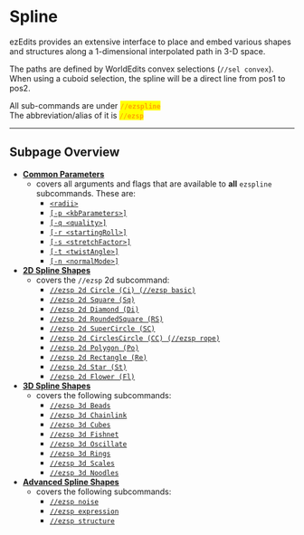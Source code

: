 # Spline

ezEdits provides an extensive interface to place and embed various shapes and structures along a 1-dimensional interpolated path in 3-D space.

The paths are defined by WorldEdits convex selections (`//sel convex`). When using a cuboid selection, the spline will be a direct line from pos1 to pos2.

All sub-commands are under <mark style="color:orange;">**`//ezspline`**</mark>\
The abbreviation/alias of it is <mark style="color:orange;">**`//ezsp`**</mark>

***

## Subpage Overview

* [**Common Parameters**](common-parameters.md)
  * covers all arguments and flags that are available to **all** `ezspline` subcommands. These are:
    * [`<radii>`](common-parameters.md#radius-progression-less-than-radii-greater-than)
    * [`[-p <kbParameters>]`](common-parameters.md#kochanek-bartel-parameters-p-less-than-kbparameters-greater-than)
    * [`[-q <quality>]`](common-parameters.md#quality-q-less-than-quality-greater-than)
    * [`[-r <startingRoll>]`](common-parameters.md#initial-roll-r-less-than-startingroll-greater-than)
    * [`[-s <stretchFactor>]`](common-parameters.md#stretch-s-less-than-stretchfactor-greater-than)
    * [`[-t <twistAngle>]`](common-parameters.md#twist-t-less-than-angle-greater-than)
    * [`[-n <normalMode>]`](common-parameters.md#spline-normal-mode-n-less-than-normalmode-greater-than)
* [**2D Spline Shapes**](2d-spline-shapes.md)
  * covers the `//ezsp` 2d subcommand:
    * [`//ezsp 2d Circle (Ci) (//ezsp basic)`](2d-spline-shapes.md#ezspline-2d-circle-ci-ezspline-basic)
    * [`//ezsp 2d Square (Sq)`](2d-spline-shapes.md#ezspline-2d-square-sq)
    * [`//ezsp 2d Diamond (Di)`](2d-spline-shapes.md#ezspline-2d-diamond-di)
    * [`//ezsp 2d RoundedSquare (RS)`](2d-spline-shapes.md#ezspline-2d-roundedsquare-rs)
    * [`//ezsp 2d SuperCircle (SC)`](2d-spline-shapes.md#ezspline-2d-supercircle-sc)
    * [`//ezsp 2d CirclesCircle (CC) (//ezsp rope)`](2d-spline-shapes.md#ezspline-2d-circlescircle-cc-ezspline-rope)
    * [`//ezsp 2d Polygon (Po)`](2d-spline-shapes.md#ezspline-2d-polygon-po)
    * [`//ezsp 2d Rectangle (Re)`](2d-spline-shapes.md#ezspline-2d-rectangle-re)
    * [`//ezsp 2d Star (St)`](2d-spline-shapes.md#ezspline-2d-star-st)
    * [`//ezsp 2d Flower (Fl)`](2d-spline-shapes.md#ezspline-2d-flower-fl)
* [**3D Spline Shapes**](3d-spline-shapes.md)
  * covers the following subcommands:
    * [`//ezsp 3d Beads`](3d-spline-shapes.md#ezspline-3d-beads-be)
    * [`//ezsp 3d Chainlink`](3d-spline-shapes.md#ezspline-3d-chainlink-ch)
    * [`//ezsp 3d Cubes`](3d-spline-shapes.md#ezspline-3d-cubes-cu)
    * [`//ezsp 3d Fishnet`](3d-spline-shapes.md#ezspline-3d-fishnet-fi)
    * [`//ezsp 3d Oscillate`](3d-spline-shapes.md#ezspline-3d-oscillate-os)
    * [`//ezsp 3d Rings`](3d-spline-shapes.md#ezspline-3d-rings-ri)
    * [`//ezsp 3d Scales`](3d-spline-shapes.md#ezspline-3d-scales-sc)
    * [`//ezsp 3d Noodles`](3d-spline-shapes.md#ezspline-3d-noodles-no)
* [**Advanced Spline Shapes**](advanced-spline-shapes.md)
  * covers the following subcommands:
    * [`//ezsp noise`](advanced-spline-shapes.md#ezspline-noise)
    * [`//ezsp expression`](advanced-spline-shapes.md#ezspline-expression)
    * [`//ezsp structure`](advanced-spline-shapes.md#ezspline-structure)
